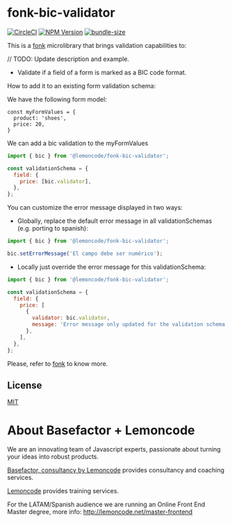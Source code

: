 # fonk-bic-validator

[![CircleCI](https://badgen.net/github/status/Lemoncode/fonk-bic-validator/master?icon=circleci&label=circleci)](https://circleci.com/gh/Lemoncode/fonk-bic-validator/tree/master)
[![NPM Version](https://badgen.net/npm/v/@lemoncode/fonk-bic-validator?icon=npm&label=npm)](https://www.npmjs.com/package/@lemoncode/fonk-bic-validator)
[![bundle-size](https://badgen.net/bundlephobia/min/@lemoncode/fonk-bic-validator)](https://bundlephobia.com/result?p=@lemoncode/fonk-bic-validator)

This is a [fonk](https://github.com/Lemoncode/fonk) microlibrary that brings validation capabilities to:

// TODO: Update description and example.

- Validate if a field of a form is marked as a BIC code format. 

How to add it to an existing form validation schema:

We have the following form model:

```
const myFormValues = {
  product: 'shoes',
  price: 20,
}
```

We can add a bic validation to the myFormValues

```javascript
import { bic } from '@lemoncode/fonk-bic-validator';

const validationSchema = {
  field: {
    price: [bic.validator],
  },
};
```

You can customize the error message displayed in two ways:

- Globally, replace the default error message in all validationSchemas (e.g. porting to spanish):

```javascript
import { bic } from '@lemoncode/fonk-bic-validator';

bic.setErrorMessage('El campo debe ser numérico');
```

- Locally just override the error message for this validationSchema:

```javascript
import { bic } from '@lemoncode/fonk-bic-validator';

const validationSchema = {
  field: {
    price: [
      {
        validator: bic.validator,
        message: 'Error message only updated for the validation schema',
      },
    ],
  },
};
```

Please, refer to [fonk](https://github.com/Lemoncode/fonk) to know more.

## License

[MIT](./LICENSE)

# About Basefactor + Lemoncode

We are an innovating team of Javascript experts, passionate about turning your ideas into robust products.

[Basefactor, consultancy by Lemoncode](http://www.basefactor.com) provides consultancy and coaching services.

[Lemoncode](http://lemoncode.net/services/en/#en-home) provides training services.

For the LATAM/Spanish audience we are running an Online Front End Master degree, more info: http://lemoncode.net/master-frontend
